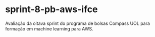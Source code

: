 # sprint-8-pb-aws-ifce
Avaliação da oitava sprint do programa de bolsas Compass UOL para formação em machine learning para AWS.
